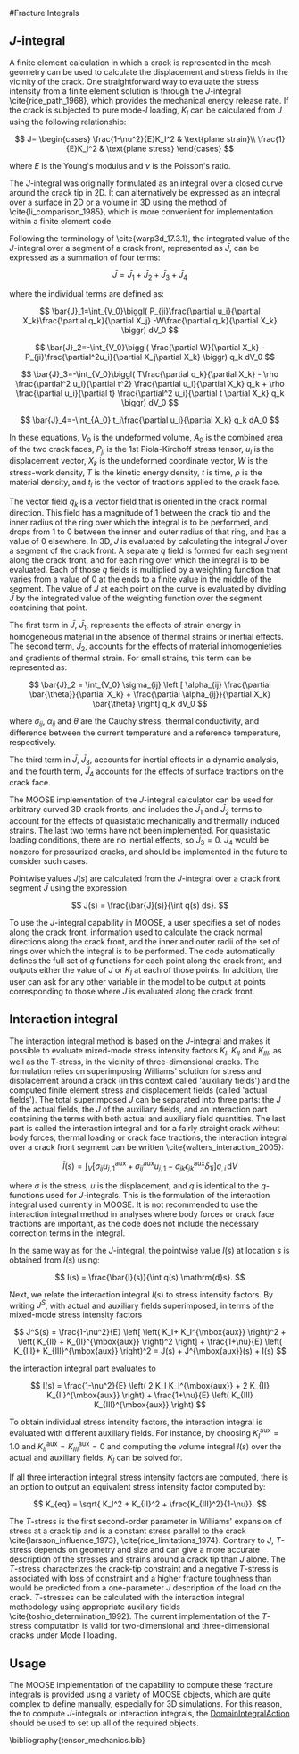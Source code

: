 #Fracture Integrals

## $J$-integral
A finite element calculation in which a crack is represented in the mesh geometry can be used to calculate the displacement and stress fields in the vicinity of the crack.  One straightforward way to evaluate the stress intensity from a finite element solution is through the $J$-integral \cite{rice_path_1968}, which provides the mechanical energy release rate. If the crack is subjected to pure mode-$I$ loading, $K_I$ can be calculated from $J$ using the following relationship:

$$
J=
\begin{cases}
\frac{1-\nu^2}{E}K_I^2 & \text{plane strain}\\
\frac{1}{E}K_I^2 & \text{plane stress}
\end{cases}
$$

where $E$ is the Young's modulus and $\nu$ is the Poisson's ratio.

The $J$-integral was originally formulated as an integral over a closed curve around the crack tip in 2D.  It can alternatively be expressed as an integral over a surface in 2D or a volume in 3D using the method of \cite{li_comparison_1985}, which is more convenient for implementation within a finite element code.

Following the terminology of \cite{warp3d_17.3.1}, the integrated value of the $J$-integral over a segment of a crack front, represented as $\bar{J}$, can be expressed as a summation of four terms:

$$
\bar{J}=\bar{J}_1+\bar{J}_2+\bar{J}_3+\bar{J}_4
$$

where the individual terms are defined as:

$$
\bar{J}_1=\int_{V_0}\biggl(
P_{ji}\frac{\partial u_i}{\partial X_k}\frac{\partial q_k}{\partial X_j}
-W\frac{\partial q_k}{\partial X_k}
\biggr) dV_0
$$

$$
\bar{J}_2=-\int_{V_0}\biggl(
\frac{\partial W}{\partial X_k} -
P_{ji}\frac{\partial^2u_i}{\partial X_j\partial X_k}
\biggr) q_k dV_0
$$

$$
\bar{J}_3=-\int_{V_0}\biggl(
T\frac{\partial q_k}{\partial X_k} -
\rho \frac{\partial^2 u_i}{\partial t^2} \frac{\partial u_i}{\partial X_k} q_k +
\rho \frac{\partial u_i}{\partial t} \frac{\partial^2 u_i}{\partial t \partial X_k} q_k
\biggr) dV_0
$$

$$
\bar{J}_4=-\int_{A_0}
t_i\frac{\partial u_i}{\partial X_k} q_k
dA_0
$$

In these equations, $V_0$ is the undeformed volume, $A_0$ is the combined area of the two crack faces, $P_{ji}$ is the 1st Piola-Kirchoff stress tensor, $u_i$ is the displacement vector, $X_k$ is the undeformed coordinate vector, $W$ is the stress-work density, $T$ is the kinetic energy density, $t$ is time, $\rho$ is the material density, and $t_i$ is the vector of tractions applied to the crack face.

The vector field $q_k$ is a vector field that is oriented in the crack normal direction. This field has a magnitude of 1 between the crack tip and the inner radius of the ring over which the integral is to be performed, and drops from 1 to 0 between the inner and outer radius of that ring, and has a value of 0 elsewhere. In 3D, $J$ is evaluated by calculating the integral $\bar{J}$ over a segment of the crack front. A separate $q$ field is formed for each
segment along the crack front, and for each ring over which the integral is to be evaluated. Each of those $q$ fields is multiplied by a weighting function that varies from a value of 0 at the ends to a finite value in the middle of the segment. The value of $J$ at each point on the curve is evaluated by dividing $\bar{J}$ by the integrated value of the weighting function over the segment containing that point.

The first term in $\bar{J}$, $\bar{J}_1$, represents the effects of strain energy in homogeneous material in the absence of thermal strains or inertial effects. The second term, $\bar{J}_2$, accounts for the effects of material inhomogenieties and gradients of thermal strain.  For small strains, this term can be represented as:

$$
\bar{J}_2 = \int_{V_0} \sigma_{ij} \left [ \alpha_{ij} \frac{\partial \bar{\theta}}{\partial X_k} + \frac{\partial \alpha_{ij}}{\partial X_k} \bar{\theta} \right] q_k dV_0
$$

where $\sigma_{ij}$, $\alpha_{ij}$ and $\bar{\theta}$ are the Cauchy stress, thermal conductivity, and difference between the current temperature and a reference temperature, respectively.

The third term in $\bar{J}$, $\bar{J}_3$, accounts for inertial effects in a dynamic analysis, and the fourth term, $\bar{J}_4$ accounts for the effects of surface tractions on the crack face.

The MOOSE implementation of the $J$-integral calculator can be used for arbitrary curved 3D crack fronts, and includes the $\bar{J}_1$ and $\bar{J}_2$ terms to account for the effects of quasistatic mechanically and thermally induced strains. The last two terms have not been implemented. For quasistatic loading conditions, there are no inertial effects, so $\bar{J}_3=0$. $\bar{J}_4$ would be nonzero for pressurized cracks, and should be implemented in the future to consider such cases.

Pointwise values $J(s)$ are calculated from the $J$-integral over a crack front segment $\bar{J}$ using the expression

$$
J(s) = \frac{\bar{J}(s)}{\int q(s) ds}.
$$

To use the $J$-integral capability in MOOSE, a user specifies a set of nodes along the crack front, information used to calculate the crack normal directions along the crack front, and the inner and outer radii of the set of rings over which the integral is to be performed. The code automatically defines the full set of $q$ functions for each point along the crack front, and outputs either the value of $J$ or $K_I$ at each of those points. In addition, the user can ask for any other variable in the model to be output at points corresponding to those where $J$ is evaluated along the crack front.

## Interaction integral

The interaction integral method is based on the $J$-integral and makes it possible to evaluate mixed-mode stress intensity factors $K_I$, $K_{II}$ and $K_{III}$, as well as the T-stress, in the vicinity of three-dimensional cracks. The formulation relies on superimposing Williams' solution for stress and displacement around a crack (in this context called 'auxiliary fields') and the computed finite element stress and displacement fields (called 'actual fields'). The total superimposed $J$ can be separated into three parts: the $J$ of the actual fields, the $J$ of the auxiliary fields, and an interaction part containing the terms with both actual and auxiliary field quantities. The last part is called the interaction integral and for a fairly straight crack without body forces, thermal loading or crack face tractions, the interaction integral over a crack front segment can be written \cite{walters_interaction_2005}:

$$
\bar{I}(s) = \int_V \left[ \sigma_{ij} u_{j,1}^{\mbox{aux}} + \sigma_{ij}^{\mbox{aux}} u_{j,1} - \sigma_{jk} \epsilon_{jk}^{\mbox{aux}} \delta_{1i} \right] q_{,i} \, \mathrm{d}V
$$

where $\sigma$ is the stress, $u$ is the displacement, and $q$ is identical to the $q$-functions used for $J$-integrals. This is the formulation of the interaction integral used currently in MOOSE. It is not recommended to use the interaction integral method in analyses where body forces or crack face tractions are important, as the code does not include the necessary correction terms in the integral.

In the same way as for the $J$-integral, the pointwise value $I(s)$ at location $s$ is obtained from $\bar{I}(s)$ using:

$$
I(s) = \frac{\bar{I}(s)}{\int q(s) \mathrm{d}s}.
$$

Next, we relate the interaction integral $I(s)$ to stress intensity factors. By writing $J^S$, with actual and auxiliary fields superimposed, in terms of the mixed-mode stress intensity factors

$$
J^S(s) = \frac{1-\nu^2}{E} \left[ \left( K_I+ K_I^{\mbox{aux}} \right)^2 + \left( K_{II} + K_{II}^{\mbox{aux}} \right)^2 \right] + \frac{1+\nu}{E} \left( K_{III}+ K_{III}^{\mbox{aux}} \right)^2
= J(s) + J^{\mbox{aux}}(s) + I(s)
$$

the interaction integral part evaluates to

$$
I(s) = \frac{1-\nu^2}{E} \left( 2 K_I K_I^{\mbox{aux}} + 2 K_{II} K_{II}^{\mbox{aux}} \right) + \frac{1+\nu}{E} \left( K_{III} K_{III}^{\mbox{aux}} \right)
$$

To obtain individual stress intensity factors, the interaction integral is evaluated with different auxiliary fields. For instance, by choosing $K_I^{\mbox{aux}} = 1.0$ and $K_{II}^{\mbox{aux}} = K_{III}^{\mbox{aux}} = 0$ and computing the volume integral $I(s)$ over the actual and auxiliary fields, $K_I$ can be solved for.

If all three interaction integral stress intensity factors are computed, there is an option to output an equivalent stress intensity factor computed by:

$$
K_{eq} = \sqrt{ K_I^2 + K_{II}^2 + \frac{K_{III}^2}{1-\nu}}.
$$

The $T$-stress is the first second-order parameter in Williams' expansion of stress at a crack tip and is a constant stress parallel to the crack \cite{larsson_influence_1973}, \cite{rice_limitations_1974}. Contrary to $J$, $T$-stress depends on geometry and size and can give a more accurate description of the stresses and strains around a crack tip than $J$ alone. The $T$-stress characterizes the crack-tip constraint and a negative $T$-stress is associated with loss of constraint and a higher fracture toughness than would be predicted from a one-parameter $J$ description of the load on the crack. $T$-stresses can be calculated with the interaction integral methodology using appropriate auxiliary fields \cite{toshio_determination_1992}. The current implementation of the $T$-stress computation is valid for two-dimensional and three-dimensional cracks under Mode I loading.

## Usage

The MOOSE implementation of the capability to compute these fracture integrals is provided using a variety of MOOSE objects, which are quite complex to define manually, especially for 3D simulations. For this reason, the to compute $J$-integrals or interaction integrals, the [DomainIntegralAction](/DomainIntegralAction.md) should be used to set up all of the required objects.

\bibliography{tensor_mechanics.bib}
